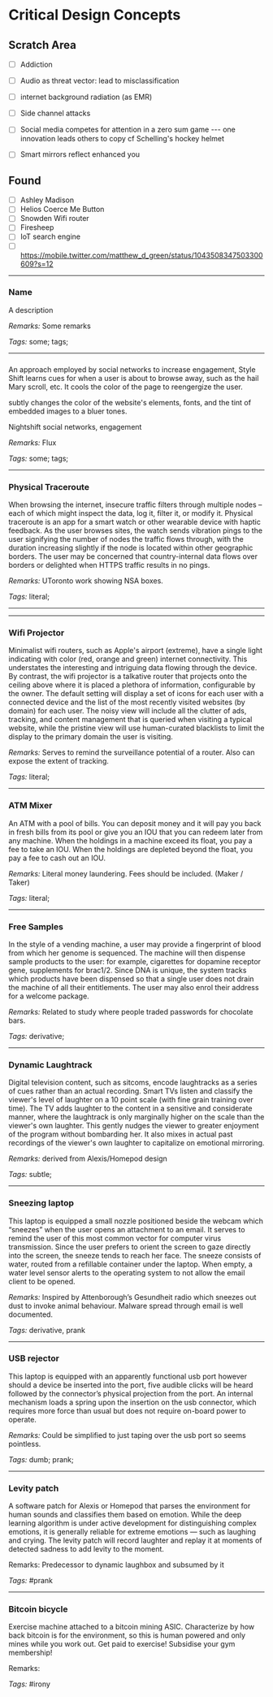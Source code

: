 # Critical Design Concepts

## Scratch Area
- [ ] Addiction
- [ ] Audio as threat vector: lead to misclassification
- [ ] internet background radiation (as EMR)
- [ ] Side channel attacks
- [ ] Social media competes for attention in a zero sum game --- one innovation leads others to copy cf Schelling's hockey helmet
- [ ] Smart mirrors reflect enhanced you


## Found
- [ ] Ashley Madison
- [ ] Helios Coerce Me Button
- [ ] Snowden Wifi router
- [ ] Firesheep
- [ ] IoT search engine
- [ ] https://mobile.twitter.com/matthew_d_green/status/1043508347503300609?s=12

********************************

### Name

A description

_Remarks:_ Some remarks

_Tags:_ some; tags;

********************************

###

An approach employed by social networks to increase engagement, Style Shift learns cues for when a user is about to browse away, such as the hail Mary scroll, etc. It cools the color of the page to reengergize the user.

subtly changes the color of the website's elements, fonts, and the tint of embedded images to a bluer tones.

Nightshift social networks, engagement

_Remarks:_ Flux

_Tags:_ some; tags;

********************************

### Physical Traceroute

When browsing the internet, insecure traffic filters through multiple nodes – each of which might inspect the data, log it, filter it, or modify it. Physical traceroute is an app for a smart watch or other wearable device with haptic feedback. As the user browses sites, the watch sends vibration pings to the user signifying the number of nodes the traffic flows through, with the duration increasing slightly if the node is located within other geographic borders. The user may be concerned that country-internal data flows over borders or delighted when HTTPS traffic results in no pings.

_Remarks:_ UToronto work showing NSA boxes.

_Tags:_ literal;

********************************



********************************

### Wifi Projector

Minimalist wifi routers, such as Apple's airport (extreme), have a single light indicating with color (red, orange and green) internet connectivity. This understates the interesting and intriguing data flowing through the device. By contrast, the wifi projector is a talkative router that projects onto the ceiling above where it is placed a plethora of information, configurable by the owner. The default setting will display a set of icons for each user with a connected device and the list of the most recently visited websites (by domain) for each user. The noisy view will include all the clutter of ads, tracking, and content management that is queried when visiting a typical website, while the pristine view will use human-curated blacklists to limit the display to the primary domain the user is visiting.

_Remarks:_ Serves to remind the surveillance potential of a router. Also can expose the extent of tracking.

_Tags:_ literal;

********************************

### ATM Mixer

An ATM with a pool of bills. You can deposit money and it will pay you back in fresh bills from its pool or give you an IOU that you can redeem later from any machine. When the holdings in a machine exceed its float, you pay a fee to take an IOU. When the holdings are depleted beyond the float, you pay a fee to cash out an IOU.

_Remarks:_ Literal money laundering. Fees should be included. (Maker / Taker)

_Tags:_ literal;

********************************

### Free Samples

In the style of a vending machine, a user may provide a fingerprint of blood from which her genome is sequenced. The machine will then dispense sample products to the user: for example, cigarettes for dopamine receptor gene, supplements for brac1/2. Since DNA is unique, the system tracks which products have been dispensed so that a single user does not drain the machine of all their entitlements. The user may also enrol their address for a welcome package.

_Remarks:_ Related to study where people traded passwords for chocolate bars.

_Tags:_ derivative;

********************************

### Dynamic Laughtrack

Digital television content, such as sitcoms, encode laughtracks as a series of cues rather than an actual recording. Smart TVs listen and classify the viewer's level of laughter on a 10 point scale (with fine grain training over time). The TV adds laughter to the content in a sensitive and considerate manner, where the laughtrack is only marginally higher on the scale than the viewer's own laughter. This gently nudges the viewer to greater enjoyment of the program without bombarding her. It also mixes in actual past recordings of the viewer's own laughter to capitalize on emotional mirroring.

_Remarks:_ derived from Alexis/Homepod design

_Tags:_ subtle;

********************************

### Sneezing laptop

This laptop is equipped a small nozzle positioned beside the webcam which “sneezes” when the user opens an attachment to an email. It serves to remind the user of this most common vector for computer virus transmission. Since the user prefers to orient the screen to gaze directly into the screen, the sneeze tends to reach her face. The sneeze consists of water, routed from a refillable container under the laptop. When empty, a water level sensor alerts to the operating system to not allow the email client to be opened.

_Remarks:_ Inspired by Attenborough’s Gesundheit radio which sneezes out dust to invoke animal behaviour. Malware spread through email is well documented.

_Tags:_ derivative, prank

********************************

### USB rejector

This laptop is equipped with an apparently functional usb port however should a device be inserted into the port, five audible clicks will be heard followed by the connector’s physical projection from the port. An internal mechanism loads a spring upon the insertion on the usb connector, which requires more force than usual but does not require on-board power to operate.  

_Remarks:_ Could be simplified to just taping over the usb port so seems pointless.

_Tags:_ dumb; prank;

********************************

### Levity patch

A software patch for Alexis or Homepod that parses the environment for human sounds and classifies them based on emotion. While the deep learning algorithm is under active development for distinguishing complex emotions, it is generally reliable for extreme emotions — such as laughing and crying. The levity patch will record laughter and replay it at moments of detected sadness to add levity to the moment.

Remarks: Predecessor to dynamic laughbox and subsumed by it

_Tags:_ #prank

********************************

### Bitcoin bicycle

Exercise machine attached to a bitcoin mining ASIC. Characterize by how back
bitcoin is for the environment, so this is human powered and only mines while
you work out. Get paid to exercise! Subsidise your gym membership!

Remarks:

_Tags:_ #irony

